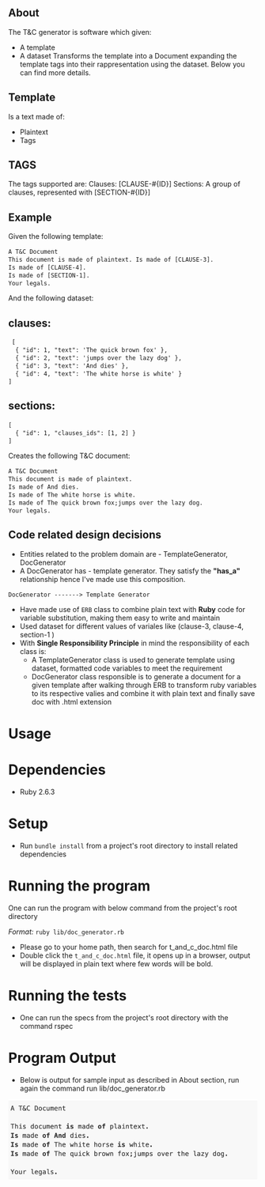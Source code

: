 ## About
The T&C generator is software which given:
- A template
- A dataset
Transforms the template into a Document expanding the template tags into their rappresentation using the dataset. Below you can find more details.
## Template
Is a text made of: 
- Plaintext
- Tags

## TAGS
The tags supported are:
Clauses: [CLAUSE-#{ID}]
Sections: A group of clauses, represented with [SECTION-#{ID}]

## Example
Given the following template:
```
A T&C Document
This document is made of plaintext. Is made of [CLAUSE-3].
Is made of [CLAUSE-4].
Is made of [SECTION-1].
Your legals.
```
And the following dataset:
## clauses:
```
 [
  { "id": 1, "text": 'The quick brown fox' },
  { "id": 2, "text": 'jumps over the lazy dog' },
  { "id": 3, "text": 'And dies' },
  { "id": 4, "text": 'The white horse is white' }
]
```
## sections:
```
[
  { "id": 1, "clauses_ids": [1, 2] }
]
```

Creates the following T&C document:
```
A T&C Document
This document is made of plaintext.
Is made of And dies.
Is made of The white horse is white.
Is made of The quick brown fox;jumps over the lazy dog.
Your legals.
```
## Code related design decisions
* Entities related to the problem domain are - TemplateGenerator, DocGenerator
* A DocGenerator has - template generator. They satisfy the **"has_a"** relationship hence I've made use this composition.
```
DocGenerator -------> Template Generator
```
* Have made use of `ERB` class to combine plain text with **Ruby** code for variable substitution, making them easy to write and maintain 
* Used dataset for different values of variales like (clause-3, clause-4, section-1 )
* With **Single Responsibility Principle** in mind the responsibility of each class is:
  * A TemplateGenerator class is used to generate template using dataset, formatted code variables to meet the requirement
  * DocGenerator class responsible is to generate a document for a given template after walking through ERB to transform ruby variables to its respective valies and combine it with plain text and finally save doc with .html extension

# Usage

# Dependencies
  * Ruby 2.6.3

# Setup
  * Run `bundle install` from a project's root directory to install related dependencies 

# Running the program
One can run the program with below command from the project's root directory

*Format:*
`ruby lib/doc_generator.rb` 
  * Please go to your home path, then search for t_and_c_doc.html file
  * Double click the `t_and_c_doc.html` file, it opens up in a browser, output will be displayed in plain text where few words will be bold. 

# Running the tests
  * One can run the specs from the project's root directory with the command rspec

# Program Output 
  * Below is output for sample input as described in About section, run again the command run lib/doc_generator.rb

  ![Composition](images/t_and_c_output.png)
